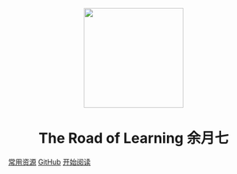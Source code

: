 <p align="center">
<img src="https://img.imgdb.cn/item/604c411b5aedab222c2a68f4.jpg" width="200" height="200"/>
</p>
<h1 align="center">The Road of Learning 余月七</h1>

[常用资源](https://shimo.im/docs/MuiACIg1HlYfVxrj/)
[GitHub](https://github.com/yuyueq/simpl_read)
[开始阅读](#docsify-demo)



